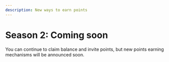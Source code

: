 ```yaml
---
description: New ways to earn points
---
```


# Season 2: Coming soon

You can continue to claim balance and invite points, but new points earning mechanisms will be announced soon.
